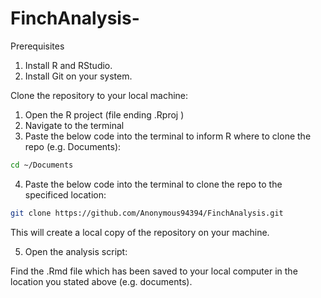 # FinchAnalysis-

Prerequisites

1. Install R and RStudio.
2. Install Git on your system.

Clone the repository to your local machine:
1. Open the R project (file ending .Rproj )
2. Navigate to the terminal
3. Paste the below code into the terminal to inform R where to clone the repo (e.g. Documents):

```bash
cd ~/Documents
```

4. Paste the below code into the terminal to clone the repo to the specificed location:

```bash
git clone https://github.com/Anonymous94394/FinchAnalysis.git 
```

This will create a local copy of the repository on your machine.



5. Open the analysis script:

Find the .Rmd file which has been saved to your local computer in the location you stated above (e.g. documents).
